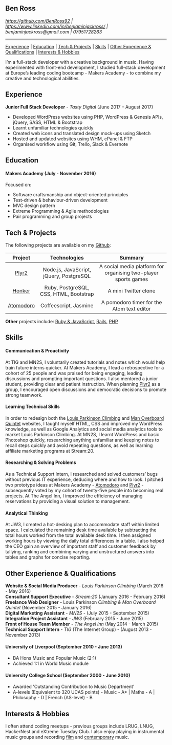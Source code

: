 ## Ben Ross

*https://github.com/BenRoss92 | https://www.linkedin.com/in/benjaminjackross/ |   
&#00098;&#x65;&#x6e;&#106;&#00097;&#109;&#x69;&#000110;&#x6a;&#x61;&#99;&#x6b;&#000114;&#x6f;&#115;&#x73;&#x40;&#x67;&#109;&#x61;&#105;&#x6c;&#x2e;&#x63;&#111;&#x6d;
 | &#x30;&#x37;&#00057;&#00053;&#00049;&#x37;&#50;&#x38;&#50;&#x36;&#51;*

---

[Experience](#experience) | [Education](#education) | [Tech & Projects](#tech--projects) | [Skills](#skills) | [Other Experience & Qualifications](#other-experience--qualifications) |  [Interests & Hobbies](#interests--hobbies)

I’m a full-stack developer with a creative background in music. Having experimented with front-end development, I studied full-stack development at Europe’s leading coding bootcamp - Makers Academy - to combine my creative and technological abilities.

## Experience

**Junior Full Stack Developer** - *Tasty Digital* (June 2017 – August 2017)

- Developed WordPress websites using PHP, WordPress & Genesis APIs, jQuery, SASS, HTML & Bootstrap
- Learnt unfamiliar technologies quickly
- Created web icons and translated design mock-ups using Sketch
- Hosted and updated websites using WHM, cPanel & FTP
- Organised workflow using Git, Trello, Slack & Evernote

## Education

#### Makers Academy (July - November 2016)

Focused on:

- Software craftsmanship and object-oriented principles
- Test-driven & behaviour-driven development
- MVC design pattern
- Extreme Programming & Agile methodologies
- Pair programming and group projects

## Tech & Projects

The following projects are available on my [Github](https://github.com/BenRoss92/):

| Project | Technologies | Summary |
|:---:|:---:|:---:|
| [Plyr2](https://github.com/BenRoss92/plyr2) | Node.js, JavaScript, jQuery, PostgreSQL | A social media platform for organising two-player sports games
| [Honker](https://github.com/BenRoss92/honker) | Ruby, PostgreSQL, CSS, HTML, Bootstrap | A mini Twitter clone |
| [Atomodoro](https://github.com/BenRoss92/Atomodoro) | Coffeescript, Jasmine | A pomodoro timer for the Atom text editor |

**Other** projects include: [Ruby & JavaScript](https://github.com/BenRoss92/quiz), [Rails](https://github.com/BenRoss92/yelp_clone), [PHP](https://github.com/BenRoss92/customer_portal)

## Skills

#### Communication & Proactivity

At TIG and MN2S, I voluntarily created tutorials and notes which would help train future interns quicker. At Makers Academy, I lead a retrospective for a cohort of 25 people and was praised for being engaging, leading discussions and prompting important questions. I also mentored a junior student, providing clear and patient instruction. When planning [Plyr2](https://github.com/BenRoss92/plyr2) as a group, I encouraged open discussions and democratic decisions to promote strong teamwork.

#### Learning Technical Skills

In order to redesign both the [Louis Parkinson Climbing](http://louisparkinsonclimbing.co.uk/) and [Man Overboard Quintet](http://manoverboardswing.co.uk/) websites, I taught myself HTML, CSS and improved my WordPress knowledge, as well as Google Analytics and social media analytics tools to market Louis Parkinson Climbing. At MN2S, I learnt WordPress and basic Photoshop quickly, researching anything unfamiliar and keeping notes to recall steps quickly and avoid repeating questions, as well as learning affiliate marketing programs at Stream:20.

#### Researching & Solving Problems

As a Technical Support Intern, I researched and solved customers’ bugs without previous IT experience, deducing where and how to look. I pitched two prototype ideas at Makers Academy - [Atomodoro](https://github.com/BenRoss92/Atomodoro) and [Plyr2](https://github.com/BenRoss92/plyr2) - subsequently voted by my cohort of twenty-five people into becoming real projects. At The Angel Inn, I improved the efficiency of managing reservations by providing a visual solution to management.

#### Analytical Thinking

At JW3, I created a hot-desking plan to accommodate staff within limited space. I calculated the remaining desk time available by subtracting the total hours worked from the total available desk time. I then assigned working hours by viewing the daily total differences in a table. I also helped the CEO gain an overview of important staff and customer feedback by tallying, ranking and combining varying and unstructured answers into tables and graphs for concise reporting.

## Other Experience & Qualifications

**Website & Social Media Producer** - *Louis Parkinson Climbing* (March 2016 - May 2016)  
**Consultant Support Executive** - *Stream:20* (January 2016 - February 2016)  
**Freelance Web Designer** - Louis Parkinson *Climbing & Man Overboard Quintet* (November 2015 - January 2016)  
**Digital Marketing Assistant** - *MN2S* - (July 2015 - September 2015)  
**Integration Project Assistant** - *JW3* (February 2015 - June 2015)  
**Front of House Team Member** - *The Angel Inn* (May 2014 - March 2015)  
**Technical Support Intern** - *TIG* (The Internet Group) - (August 2013 - November 2013)  

#### University of Liverpool (September 2010 - June 2013)

- BA Hons Music and Popular Music (2:1)
- Achieved 1:1 in World Music module

#### University College School (September 2000 - June 2010)

- Awarded 'Outstanding Contribution to Music Department'
- A-levels (Equivalent to 320 UCAS points) -
 Music - A\* | Maths - A | Philosophy - D | French (AS-level) - B

## Interests & Hobbies

I often attend coding meetups - previous groups include LRUG, LNUG, HackerNest and eXtreme Tuesday Club. I also enjoy playing in instrumental music groups and recording
[film](https://www.youtube.com/user/BenRoss92/videos?live_view=500&sort=dd&view=0&flow=list)
 and [contemporary](https://soundcloud.com/ben-ross-92) music.
